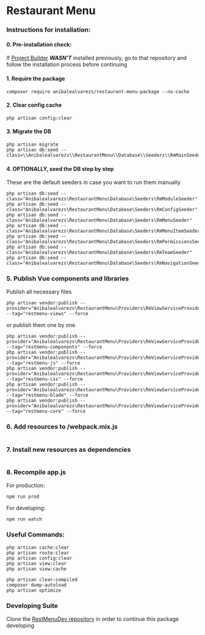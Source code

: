 # Restaurant Menu

### Instructions for installation:

#### 0. Pre-installation check:

If [Project Builder](https://github.com/anibalealvarezs/projectbuilder-package) ***WASN'T*** installed previously, go to that repository and follow the installation process before continuing

#### 1. Require the package
```
composer require anibalealvarezs/restaurant-menu-package --no-cache
```

#### 2. Clear config cache
```
php artisan config:clear
```

#### 3. Migrate the DB
```
php artisan migrate
php artisan db:seed --class=\\Anibalealvarezs\\RestaurantMenu\\Database\\Seeders\\RmMainSeeder
```

#### 4. OPTIONALLY, seed the DB step by step
These are the default seeders in case you want to run them manually
```
php artisan db:seed --class="Anibalealvarezs\RestaurantMenu\Database\Seeders\RmModuleSeeder"
php artisan db:seed --class="Anibalealvarezs\RestaurantMenu\Database\Seeders\RmConfigSeeder"
php artisan db:seed --class="Anibalealvarezs\RestaurantMenu\Database\Seeders\RmMenuSeeder"
php artisan db:seed --class="Anibalealvarezs\RestaurantMenu\Database\Seeders\RmMenuItemSeeder"
php artisan db:seed --class="Anibalealvarezs\RestaurantMenu\Database\Seeders\RmPermissionsSeeder"
php artisan db:seed --class="Anibalealvarezs\RestaurantMenu\Database\Seeders\RmTeamSeeder"
php artisan db:seed --class="Anibalealvarezs\RestaurantMenu\Database\Seeders\RmNavigationSeeder"
```

### 5. Publish Vue components and libraries
Publish all necessary files
```
php artisan vendor:publish --provider="Anibalealvarezs\RestaurantMenu\Providers\RmViewServiceProvider" --tag="restmenu-views" --force
```
or publish them one by one
```
php artisan vendor:publish --provider="Anibalealvarezs\RestaurantMenu\Providers\RmViewServiceProvider" --tag="restmenu-components" --force
php artisan vendor:publish --provider="Anibalealvarezs\RestaurantMenu\Providers\RmViewServiceProvider" --tag="restmenu-js" --force
php artisan vendor:publish --provider="Anibalealvarezs\RestaurantMenu\Providers\RmViewServiceProvider" --tag="restmenu-css" --force
php artisan vendor:publish --provider="Anibalealvarezs\RestaurantMenu\Providers\RmViewServiceProvider" --tag="restmenu-blade" --force
php artisan vendor:publish --provider="Anibalealvarezs\RestaurantMenu\Providers\RmViewServiceProvider" --tag="restmenu-core" --force
```

### 6. Add resources to /webpack.mix.js
```

```

### 7. Install new resources as dependencies
```

```

### 8. Recompile app.js
For production:
```
npm run prod
```
For developing:
```
npm run watch
```

### Useful Commands:

```
php artisan cache:clear
php artisan route:clear
php artisan config:clear
php artisan view:clear
php artisan view:cache

php artisan clear-compiled
composer dump-autoload
php artisan optimize
```

### Developing Suite

Clone the <a href="https://github.com/anibalealvarezs/restmenu-dev">RestMenuDev repository</a> in order to continue this package developing
